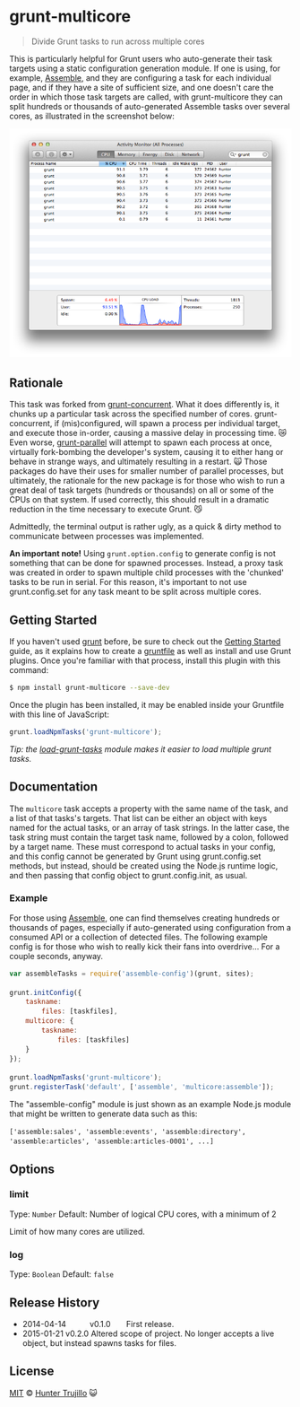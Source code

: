 # grunt-multicore

> Divide Grunt tasks to run across multiple cores

This is particularly helpful for Grunt users who auto-generate their task targets using a static configuration generation module. If one is using, for example, [Assemble](http://assemble.io/), and they are configuring a task for each individual page, and if they have a site of sufficient size, and one doesn't care the order in which those task targets are called, with grunt-multicore they can split hundreds or thousands of auto-generated Assemble tasks over several cores, as illustrated in the screenshot below:

![screenshot](screenshot.png)

## Rationale

This task was forked from [grunt-concurrent](https://github.com/sindresorhus/grunt-concurrent). What it does differently is, it chunks up a particular task across the specified number of cores. grunt-concurrent, if (mis)configured, will spawn a process per individual target, and execute those in-order, causing a massive delay in processing time. :crying_cat_face: Even worse, [grunt-parallel](https://github.com/iammerrick/grunt-parallel) will attempt to spawn each process at once, virtually fork-bombing the developer's system, causing it to either hang or behave in strange ways, and ultimately resulting in a restart. :scream_cat: Those packages do have their uses for smaller number of parallel processes, but ultimately, the rationale for the new package is for those who wish to run a great deal of task targets (hundreds or thousands) on all or some of the CPUs on that system. If used correctly, this should result in a dramatic reduction in the time necessary to execute Grunt. :smirk_cat:

Admittedly, the terminal output is rather ugly, as a quick & dirty method to communicate between processes was implemented.

**An important note!** Using `grunt.option.config` to generate config is not something that can be done for spawned processes. Instead, a proxy task was created in order to spawn multiple child processes with the 'chunked' tasks to be run in serial. For this reason, it's important to not use grunt.config.set for any task meant to be split across multiple cores.

## Getting Started

If you haven't used [grunt][] before, be sure to check out the [Getting Started][] guide, as it explains how to create a [gruntfile][Getting Started] as well as install and use Grunt plugins. Once you're familiar with that process, install this plugin with this command:

```bash
$ npm install grunt-multicore --save-dev
```

Once the plugin has been installed, it may be enabled inside your Gruntfile with this line of JavaScript:

```js
grunt.loadNpmTasks('grunt-multicore');
```

*Tip: the [load-grunt-tasks](https://github.com/sindresorhus/load-grunt-tasks) module makes it easier to load multiple grunt tasks.*


[Grunt]: http://gruntjs.com
[Getting Started]: https://github.com/gruntjs/grunt/wiki/Getting-started


## Documentation

The `multicore` task accepts a property with the same name of the task, and a list of that tasks's targets. That list can be either an object with keys named for the actual tasks, or an array of task strings. In the latter case, the task string must contain the target task name, followed by a colon, followed by a target name. These must correspond to actual tasks in your config, and this config cannot be generated by Grunt using grunt.config.set methods, but instead, should be created using the Node.js runtime logic, and then passing that config object to grunt.config.init, as usual.

### Example

For those using [Assemble](http://assemble.io/), one can find themselves creating hundreds or thousands of pages, especially if auto-generated using configuration from a consumed API or a collection of detected files. The following example config is for those who wish to really kick their fans into overdrive... For a couple seconds, anyway.

```js
var assembleTasks = require('assemble-config')(grunt, sites);

grunt.initConfig({
	taskname:
		files: [taskfiles],
	multicore: {
		taskname:
			files: [taskfiles]
	}
});

grunt.loadNpmTasks('grunt-multicore');
grunt.registerTask('default', ['assemble', 'multicore:assemble']);
```

The "assemble-config" module is just shown as an example Node.js module that might be written to generate data such as this:

`['assemble:sales', 'assemble:events', 'assemble:directory', 'assemble:articles', 'assemble:articles-0001', ...]`

## Options

### limit

Type: `Number`
Default: Number of logical CPU cores, with a minimum of 2

Limit of how many cores are utilized.

### log

Type: `Boolean`
Default: `false`

## Release History

 * 2014-04-14   v0.1.0  First release.
 * 2015-01-21 	v0.2.0	Altered scope of project. No longer accepts a live object, but instead spawns tasks for files.

## License

[MIT](http://opensource.org/licenses/MIT) © [Hunter Trujillo](http://infocraft.org) :smiley_cat:
